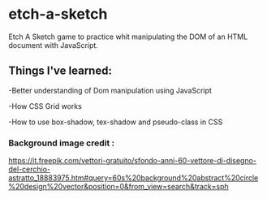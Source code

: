 # etch-a-sketch

Etch A Sketch game to practice whit manipulating the DOM of an HTML document with JavaScript.

<h2>Things I've learned:</h2>

  -Better understanding of Dom manipulation using JavaScript

  -How CSS Grid works

  -How to use box-shadow, tex-shadow and pseudo-class in CSS

<h3>Background image credit :</H3>

https://it.freepik.com/vettori-gratuito/sfondo-anni-60-vettore-di-disegno-del-cerchio-astratto_18883975.htm#query=60s%20background%20abstract%20circle%20design%20vector&position=0&from_view=search&track=sph
